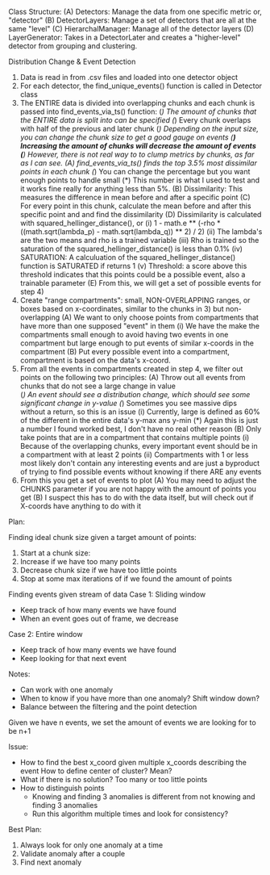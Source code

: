 Class Structure:
(A) Detectors: Manage the data from one specific metric or, "detector"
(B) DetectorLayers: Manage a set of detectors that are all at the same "level"
(C) HierarchalManager: Manage all of the detector layers
(D) LayerGenerator: Takes in a DetectorLater and creates a "higher-level" detector from grouping and clustering.

Distribution Change & Event Detection
1) Data is read in from .csv files and loaded into one detector object
2) For each detector, the find_unique_events() function is called in Detector class
3) The ENTIRE data is divided into overlapping chunks and each chunk is passed into find_events_via_ts() function: 
    (*) The amount of chunks that the ENTIRE data is split into can be specified
    (*) Every chunk overlaps with half of the previous and later chunk
    (*) Depending on the input size, you can change the chunk size to get a good gauge on events 
        (**) Increasing the amount of chunks will decrease the amount of events
        (**) However, there is not real way to to clump metrics by chunks, as far as I can see.
    (A) find_events_via_ts() finds the top 3.5% most dissimilar points in each chunk 
        (*) You can change the percentage but you want enough points to handle small 
        (*) This number is what I used to test and it works fine really for anything less than 5%.
    (B) Dissimilarity: This measures the difference in mean before and after a specific point
    (C) For every point in this chunk, calculate the mean before and after this specific point and and find the dissimilarity
    (D) Dissimilarity is calculated with squared_hellinger_distance(), or 
        (i) 1 - math.e ** (-rho * ((math.sqrt(lambda_p) - math.sqrt(lambda_q)) ** 2) / 2)
        (ii) The lambda's are the two means and rho is a trained variable
        (iii) Rho is trained so the saturation of the squared_hellinger_distance() is less than 0.1%
        (iv) SATURATION: A calculuation of the squared_hellinger_distance() function is SATURATED if returns 1
        (v) Threshold: a score above this threshold indicates that this points could be a possible event, also a trainable parameter
    (E) From this, we will get a set of possible events for step 4)
4) Create "range compartments": small, NON-OVERLAPPING ranges, or boxes based on x-coordinates, similar to the chunks in 3) but non-overlapping
    (A) We want to only choose points from compartments that have more than one supposed "event" in them
        (i) We have the make the compartments small enough to avoid having two events in one compartment but large enough to put events of similar x-coords in the compartment
    (B) Put every possible event into a compartment, compartment is based on the data's x-coord.
5) From all the events in compartments created in step 4, we filter out points on the following two principles:
    (A) Throw out all events from chunks that do not see a large change in value    
        (*) An event should see a distribution change, which should see some significant change in y-value
        (*) Sometimes you see massive dips without a return, so this is an issue
        (i) Currently, large is defined as 60% of the different in the entire data's y-max ans y-min
            (*) Again this is just a number I found worked best, I don't have no real other reason
    (B) Only take points that are in a compartment that contains multiple points
        (i) Because of the overlapping chunks, every important event should be in a compartment with at least 2 points
        (ii) Compartments with 1 or less most likely don't contain any interesting events and are just a byproduct of trying to find possible events without knowing if there ARE any events
6) From this you get a set of events to plot
    (A) You may need to adjust the CHUNKS parameter if you are not happy with the amount of points you get
    (B) I suspect this has to do with the data itself, but will check out if X-coords have anything to do with it





Plan:

Finding ideal chunk size given a target amount of points:
1) Start at a chunk size:
2) Increase if we have too many points
3) Decrease chunk size if we have too little points
4) Stop at some max iterations of if we found the amount of points



Finding events given stream of data
Case 1: Sliding window
- Keep track of how many events we have found
- When an event goes out of frame, we decrease

Case 2: Entire window
- Keep track of how many events we have found
- Keep looking for that next event

Notes: 
- Can work with one anomaly
- When to know if you have more than one anomaly?
    Shift window down?
- Balance between the filtering and the point detection

Given we have n events, we set the amount of events we are looking for to be n+1

Issue:
- How to find the best x_coord given multiple x_coords describing the event
    How to define center of cluster? Mean?
- What if there is no solution?
    Too many or too little points
- How to distinguish points 
    - Knowing and finding 3 anomalies is different from not knowing and finding 3 anomalies
    - Run this algorithm multiple times and look for consistency? 

Best Plan:
1) Always look for only one anomaly at a time
2) Validate anomaly after a couple
3) Find next anomaly
